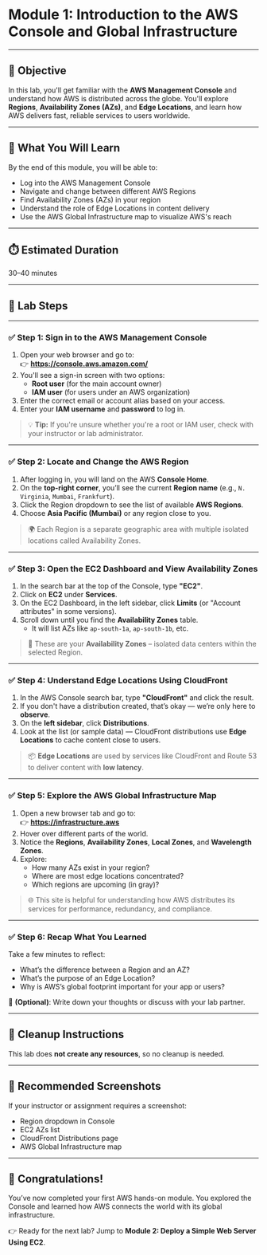 #  Module 1: Introduction to the AWS Console and Global Infrastructure

---

## 🎯 Objective

In this lab, you'll get familiar with the **AWS Management Console** and understand how AWS is distributed across the globe. You'll explore **Regions**, **Availability Zones (AZs)**, and **Edge Locations**, and learn how AWS delivers fast, reliable services to users worldwide.

---

## 🧠 What You Will Learn

By the end of this module, you will be able to:
- Log into the AWS Management Console
- Navigate and change between different AWS Regions
- Find Availability Zones (AZs) in your region
- Understand the role of Edge Locations in content delivery
- Use the AWS Global Infrastructure map to visualize AWS's reach

---

## ⏱️ Estimated Duration

30–40 minutes

---

## 🧪 Lab Steps

---

### ✅ Step 1: Sign in to the AWS Management Console

1. Open your web browser and go to:  
   👉 **https://console.aws.amazon.com/**
2. You'll see a sign-in screen with two options:
   - **Root user** (for the main account owner)
   - **IAM user** (for users under an AWS organization)
3. Enter the correct email or account alias based on your access.
4. Enter your **IAM username** and **password** to log in.

> 💡 **Tip:** If you're unsure whether you're a root or IAM user, check with your instructor or lab administrator.

---

### ✅ Step 2: Locate and Change the AWS Region

1. After logging in, you will land on the AWS **Console Home**.
2. On the **top-right corner**, you’ll see the current **Region name** (e.g., `N. Virginia`, `Mumbai`, `Frankfurt`).
3. Click the Region dropdown to see the list of available **AWS Regions**.
4. Choose **Asia Pacific (Mumbai)** or any region close to you.

> 🌍 Each Region is a separate geographic area with multiple isolated locations called Availability Zones.

---

### ✅ Step 3: Open the EC2 Dashboard and View Availability Zones

1. In the search bar at the top of the Console, type **"EC2"**.
2. Click on **EC2** under **Services**.
3. On the EC2 Dashboard, in the left sidebar, click **Limits** (or "Account attributes" in some versions).
4. Scroll down until you find the **Availability Zones** table.  
   - It will list AZs like `ap-south-1a`, `ap-south-1b`, etc.

> 🧠 These are your **Availability Zones** – isolated data centers within the selected Region.

---

### ✅ Step 4: Understand Edge Locations Using CloudFront

1. In the AWS Console search bar, type **"CloudFront"** and click the result.
2. If you don't have a distribution created, that’s okay — we’re only here to **observe**.
3. On the **left sidebar**, click **Distributions**.
4. Look at the list (or sample data) — CloudFront distributions use **Edge Locations** to cache content close to users.

> 📦 **Edge Locations** are used by services like CloudFront and Route 53 to deliver content with **low latency**.

---

### ✅ Step 5: Explore the AWS Global Infrastructure Map

1. Open a new browser tab and go to:  
   👉 **https://infrastructure.aws**
2. Hover over different parts of the world.
3. Notice the **Regions**, **Availability Zones**, **Local Zones**, and **Wavelength Zones**.
4. Explore:
   - How many AZs exist in your region?
   - Where are most edge locations concentrated?
   - Which regions are upcoming (in gray)?

> 🌐 This site is helpful for understanding how AWS distributes its services for performance, redundancy, and compliance.

---

### ✅ Step 6: Recap What You Learned

Take a few minutes to reflect:
- What’s the difference between a Region and an AZ?
- What’s the purpose of an Edge Location?
- Why is AWS’s global footprint important for your app or users?

📝 **(Optional)**: Write down your thoughts or discuss with your lab partner.

---

## 🧼 Cleanup Instructions

This lab does **not create any resources**, so no cleanup is needed.

---

## 📸 Recommended Screenshots

If your instructor or assignment requires a screenshot:
- Region dropdown in Console
- EC2 AZs list
- CloudFront Distributions page
- AWS Global Infrastructure map

---

## 🎉 Congratulations!

You’ve now completed your first AWS hands-on module. You explored the Console and learned how AWS connects the world with its global infrastructure.

👉 Ready for the next lab? Jump to **Module 2: Deploy a Simple Web Server Using EC2**.
